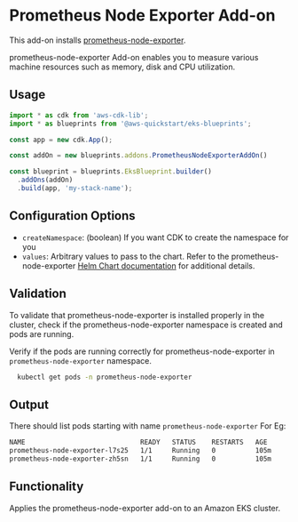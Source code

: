 # Prometheus Node Exporter Add-on

This add-on installs [prometheus-node-exporter](https://github.com/prometheus/node_exporter).

prometheus-node-exporter Add-on enables you to measure various machine resources such as memory, disk and CPU utilization.

## Usage

```typescript
import * as cdk from 'aws-cdk-lib';
import * as blueprints from '@aws-quickstart/eks-blueprints';

const app = new cdk.App();

const addOn = new blueprints.addons.PrometheusNodeExporterAddOn()

const blueprint = blueprints.EksBlueprint.builder()
  .addOns(addOn)
  .build(app, 'my-stack-name');
```

## Configuration Options

- `createNamespace`: (boolean) If you want CDK to create the namespace for you
- `values`: Arbitrary values to pass to the chart. Refer to the prometheus-node-exporter [Helm Chart documentation](https://prometheus-community.github.io/helm-charts) for additional details.

## Validation

To validate that prometheus-node-exporter is installed properly in the cluster, check if the prometheus-node-exporter namespace is created and pods are running.

Verify if the pods are running correctly for prometheus-node-exporter in `prometheus-node-exporter` namespace.
```bash
  kubectl get pods -n prometheus-node-exporter
```

## Output

There should list pods starting with name `prometheus-node-exporter`
For Eg:
```bash
NAME                             READY   STATUS    RESTARTS   AGE
prometheus-node-exporter-l7s25   1/1     Running   0          105m
prometheus-node-exporter-zh5sn   1/1     Running   0          105m
```

## Functionality

Applies the prometheus-node-exporter add-on to an Amazon EKS cluster. 